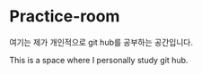 # Practice-room


여기는 제가 개인적으로 git hub를 공부하는 공간입니다.

This is a space where I personally study git hub.
